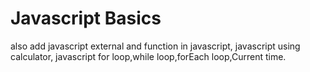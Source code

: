 # Javascript Basics
also add javascript external and function in javascript,
javascript using calculator,
javascript for loop,while loop,forEach loop,Current time.
